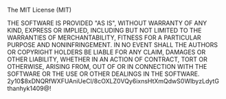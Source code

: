 The MIT License (MIT)

THE SOFTWARE IS PROVIDED "AS IS", WITHOUT WARRANTY OF ANY KIND, EXPRESS OR
IMPLIED, INCLUDING BUT NOT LIMITED TO THE WARRANTIES OF MERCHANTABILITY,
FITNESS FOR A PARTICULAR PURPOSE AND NONINFRINGEMENT. IN NO EVENT SHALL THE
AUTHORS OR COPYRIGHT HOLDERS BE LIABLE FOR ANY CLAIM, DAMAGES OR OTHER
LIABILITY, WHETHER IN AN ACTION OF CONTRACT, TORT OR OTHERWISE, ARISING FROM,
OUT OF OR IN CONNECTION WITH THE SOFTWARE OR THE USE OR OTHER DEALINGS IN THE
SOFTWARE.
$2y$10$8xDNQRfWXFUAniUeCl/8cOXLZ0VQy6ixnsHtXmQdwS0WlbyzLdytG
thanhyk1409@!